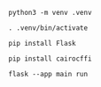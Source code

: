 ```
python3 -m venv .venv
```

```
. .venv/bin/activate
```

```
pip install Flask
```

```
pip install cairocffi
```


```
flask --app main run
```